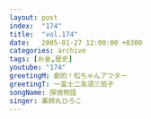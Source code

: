 ```yaml
---
layout: post
index:  "174"
title:  "vol.174"
date:   2005-01-27 12:00:00 +0300
categories: archive
tags: [お金,歴史]
youtube: "174"
greetingM: 劇的！松ちゃんアフター
greetingT: 一富士二高須三茄子
songName: 探偵物語
singer: 薬師丸ひろこ
---
```

